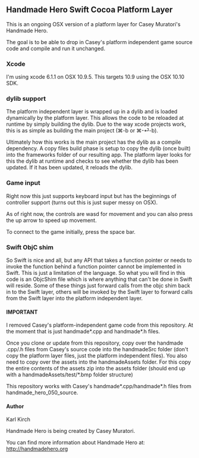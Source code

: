 ## Handmade Hero Swift Cocoa Platform Layer

This is an ongoing OSX version of a platform layer for Casey Muratori's Handmade Hero.

The goal is to be able to drop in Casey's platform independent game source code and compile and run it unchanged.

### Xcode
I'm using xcode 6.1.1 on OSX 10.9.5. This targets 10.9 using the OSX 10.10 SDK.

### dylib support
The platform independent layer is wrapped up in a dylib and is loaded dynamically by the platform layer. This allows the code to be reloaded at runtime by simply building the dylib. Due to the way xcode projects work, this is as simple as building the main project (⌘-b or ⌘-⏎-b).

Ultimately how this works is the main project has the dylib as a compile dependency. A copy files build phase is setup to copy the dylib (once built) into the frameworks folder of our resulting app. The platform layer looks for this the dylib at runtime and checks to see whether the dylib has been updated. If it has been updated, it reloads the dylib.

### Game input
Right now this just supports keyboard input but has the beginnings of controller support (turns out this is just super messy on OSX).

As of right now, the controls are wasd for movement and you can also press the up arrow to speed up movement.

To connect to the game initially, press the space bar.

### Swift ObjC shim
So Swift is nice and all, but any API that takes a function pointer or needs to invoke the function behind a function pointer cannot be implemented in Swift. This is just a limitation of the language. So what you will find in this code is an ObjcShim file which is where anything that can't be done in Swift will reside. Some of these things just forward calls from the objc shim back in to the Swift layer, others will be invoked by the Swift layer to forward calls from the Swift layer into the platform independent layer.

#### IMPORTANT

I removed Casey's platform-independent game code from this repository. At the moment that is just handmade*.cpp and handmade*.h files.

Once you clone or update from this repository, copy over the handmade .cpp/.h files from Casey's source code into the handmadeSrc folder (don't copy the platform layer files, just the platform independent files).
You also need to copy over the assets into the handmadeAssets folder. For this copy the entire contents of the assets zip into the assets folder (should end up with a handmadeAssets/test/\*.bmp folder structure)

This repository works with Casey's handmade*.cpp/handmade*.h files from handmade_hero_050_source.

#### Author

Karl Kirch

Handmade Hero is being created by Casey Muratori.

You can find more information about Handmade Hero at: http://handmadehero.org
